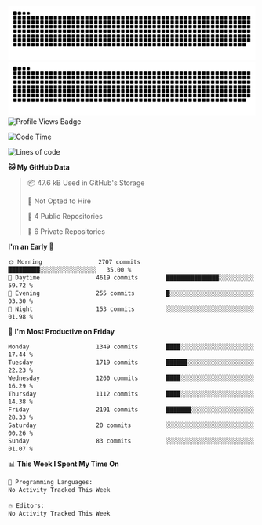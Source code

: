 <img src="https://github.com/nielsbaggerman/nielsbaggerman/blob/output/github-contribution-grid-snake.svg#gh-light-mode-only" alt="GitHub Snake Light">
<img src="https://github.com/nielsbaggerman/nielsbaggerman/blob/output/github-contribution-grid-snake-dark.svg#gh-dark-mode-only" alt="GitHub Snake Dark">
<img src="https://komarev.com/ghpvc/?username=nielsbaggerman&amp;label=Profile+Views" alt="Profile Views Badge" />

<!--START_SECTION:waka-->
![Code Time](http://img.shields.io/badge/Code%20Time-2%2C261%20hrs%2038%20mins-blue)

![Lines of code](https://img.shields.io/badge/From%20Hello%20World%20I%27ve%20Written-8.9%20million%20lines%20of%20code-blue)

**🐱 My GitHub Data** 

> 📦 47.6 kB Used in GitHub's Storage 
 > 
> 🚫 Not Opted to Hire
 > 
> 📜 4 Public Repositories 
 > 
> 🔑 6 Private Repositories 
 > 
**I'm an Early 🐤** 

```text
🌞 Morning                2707 commits        █████████░░░░░░░░░░░░░░░░   35.00 % 
🌆 Daytime                4619 commits        ███████████████░░░░░░░░░░   59.72 % 
🌃 Evening                255 commits         █░░░░░░░░░░░░░░░░░░░░░░░░   03.30 % 
🌙 Night                  153 commits         ░░░░░░░░░░░░░░░░░░░░░░░░░   01.98 % 
```
📅 **I'm Most Productive on Friday** 

```text
Monday                   1349 commits        ████░░░░░░░░░░░░░░░░░░░░░   17.44 % 
Tuesday                  1719 commits        ██████░░░░░░░░░░░░░░░░░░░   22.23 % 
Wednesday                1260 commits        ████░░░░░░░░░░░░░░░░░░░░░   16.29 % 
Thursday                 1112 commits        ████░░░░░░░░░░░░░░░░░░░░░   14.38 % 
Friday                   2191 commits        ███████░░░░░░░░░░░░░░░░░░   28.33 % 
Saturday                 20 commits          ░░░░░░░░░░░░░░░░░░░░░░░░░   00.26 % 
Sunday                   83 commits          ░░░░░░░░░░░░░░░░░░░░░░░░░   01.07 % 
```


📊 **This Week I Spent My Time On** 

```text
💬 Programming Languages: 
No Activity Tracked This Week

🔥 Editors: 
No Activity Tracked This Week
```


<!--END_SECTION:waka-->
